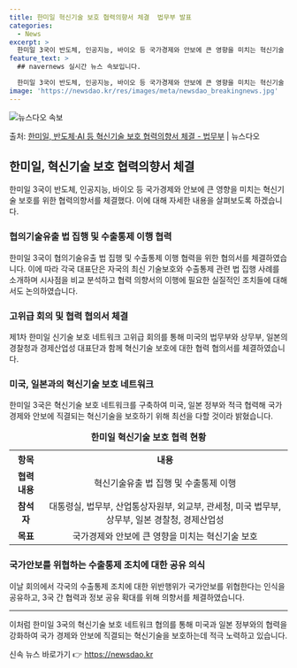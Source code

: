 ```yaml
---
title: 한미일 혁신기술 보호 협력의향서 체결  법무부 발표
categories:
  - News
excerpt: >
  한미일 3국이 반도체, 인공지능, 바이오 등 국가경제와 안보에 큰 영향을 미치는 혁신기술 보호를 위한 협력의…
feature_text: >
  ## navernews 실시간 뉴스 속보입니다.

  한미일 3국이 반도체, 인공지능, 바이오 등 국가경제와 안보에 큰 영향을 미치는 혁신기술 보호를 위한 협력의…
image: 'https://newsdao.kr/res/images/meta/newsdao_breakingnews.jpg'
---
```


![뉴스다오 속보](https://newsdao.kr/res/images/meta/newsdao_breakingnews.jpg)

<p>출처: <a href="https://newsdao.kr/3683" rel="dofollow">한미일, 반도체·AI 등 혁신기술 보호 협력의향서 체결 - 법무부</a> | 뉴스다오</p>

<h2 data-ke-size="size26">한미일, 혁신기술 보호 협력의향서 체결</h2>
<p data-ke-size="size16">한미일 3국이 반도체, 인공지능, 바이오 등 국가경제와 안보에 큰 영향을 미치는 혁신기술 보호를 위한 협력의향서를 체결했다. 이에 대해 자세한 내용을 살펴보도록 하겠습니다.</p>

<h3 data-ke-size="size24">협의기술유출 법 집행 및 수출통제 이행 협력</h3>
<p data-ke-size="size16">한미일 3국이 협의기술유출 법 집행 및 수출통제 이행 협력을 위한 협의서를 체결하였습니다. 이에 따라 각국 대표단은 자국의 최신 기술보호와 수출통제 관련 법 집행 사례를 소개하며 시사점을 비교 분석하고 협력 의향서의 이행에 필요한 실질적인 조치들에 대해서도 논의하였습니다.</p>

<h3 data-ke-size="size24">고위급 회의 및 협력 협의서 체결</h3>
<p data-ke-size="size16">제1차 한미일 신기술 보호 네트워크 고위급 회의를 통해 미국의 법무부와 상무부, 일본의 경찰청과 경제산업성 대표단과 함께 혁신기술 보호에 대한 협력 협의서를 체결하였습니다.</p>

<h3 data-ke-size="size24">미국, 일본과의 혁신기술 보호 네트워크</h3>
<p data-ke-size="size16">한미일 3국은 혁신기술 보호 네트워크를 구축하여 미국, 일본 정부와 적극 협력해 국가 경제와 안보에 직결되는 혁신기술을 보호하기 위해 최선을 다할 것이라 밝혔습니다.</p>

<table>
  <caption><b>한미일 혁신기술 보호 협력 현황</b></caption>
  <tr>
    <th>항목</th>
    <th>내용</th>
  </tr>
  <tr>
    <td style="text-align: center; height: 17px;"><b>협력내용</b></td>
    <td style="text-align: center; height: 17px;">혁신기술유출 법 집행 및 수출통제 이행</td>
  </tr>
  <tr>
    <td style="text-align: center; height: 17px;"><b>참석자</b></td>
    <td style="text-align: center; height: 17px;">대통령실, 법무부, 산업통상자원부, 외교부, 관세청, 미국 법무부, 상무부, 일본 경찰청, 경제산업성</td>
  </tr>
  <tr>
    <td style="text-align: center; height: 17px;"><b>목표</b></td>
    <td style="text-align: center; height: 17px;">국가경제와 안보에 큰 영향을 미치는 혁신기술 보호</td>
  </tr>
</table>

<h3 data-ke-size="size24">국가안보를 위협하는 수출통제 조치에 대한 공유 의식</h3>
<p data-ke-size="size16">이날 회의에서 각국의 수출통제 조치에 대한 위반행위가 국가안보를 위협한다는 인식을 공유하고, 3국 간 협력과 정보 공유 확대를 위해 의향서를 체결하였습니다.</p>

<hr>

<p data-ke-size="size16">이처럼 한미일 3국의 혁신기술 보호 네트워크 협의를 통해 미국과 일본 정부와의 협력을 강화하여 국가 경제와 안보에 직결되는 혁신기술을 보호하는데 적극 노력하고 있습니다.</p> 

신속 뉴스 바로가기 👉 <a href="https://newsdao.kr" rel="dofollow">https://newsdao.kr</a>


